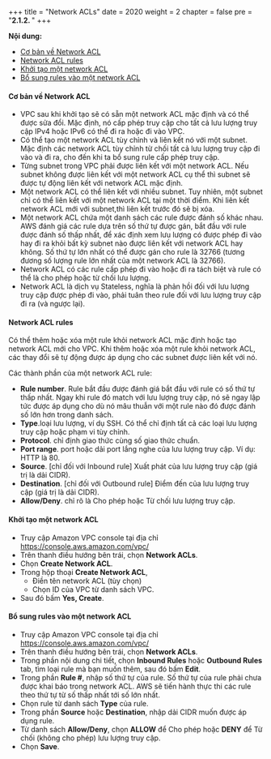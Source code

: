 +++
title = "Network ACLs"
date = 2020
weight = 2
chapter = false
pre = "<b>2.1.2. </b>"
+++

**Nội dung:**
- [Cơ bản về Network ACL](#cơ-bản-về-network-acl)
- [Network ACL rules](#network-acl-rules)
- [Khởi tạo một network ACL](#khởi-tạo-một-network-acl)
- [Bổ sung rules vào một network ACL](#bổ-sung-rules-vào-một-network-acl)

#### Cơ bản về Network ACL

* VPC sau khi khởi tạo sẽ có sẵn một network ACL mặc định và có thể được sửa đổi. Mặc định, nó cấp phép truy cập cho tất cả lưu lượng truy cập IPv4 hoặc IPv6 có thể đi ra hoặc đi vào VPC. 
* Có thể tạo một network ACL tùy chỉnh và liên kết nó với một subnet. Mặc định các network ACL tùy chỉnh từ chối tất cả lưu lượng truy cập đi vào và đi ra, cho đến khi ta bổ sung rule cấp phép truy cập.
* Từng subnet trong VPC phải được liên kết với một network ACL. Nếu subnet không được liên kết với một network ACL cụ thể thì subnet sẽ được tự động liên kết với network ACL mặc định.
* Một network ACL có thể liên kết với nhiều subnet. Tuy nhiên, một subnet chỉ có thể liên kết với một network ACL tại một thời điểm. Khi liên kết network ACL mới với subnet,thì liên kết trước đó sẽ bị xóa.
* Một network ACL chứa một danh sách các rule được đánh số khác nhau. AWS đánh giá các rule dựa trên số thứ tự được gán, bắt đầu với rule được đánh số thấp nhất, để xác định xem lưu lượng có được phép đi vào hay đi ra khỏi bất kỳ subnet nào được liên kết với network ACL hay không. 
Số thứ tự lớn nhất có thể được gán cho rule là 32766 (tương đương số lượng rule lớn nhất của một network ACL là 32766).
* Network ACL có các rule cấp phép đi vào hoặc đi ra tách biệt và rule có thể là cho phép hoặc từ chối lưu lượng.
* Network ACL là dịch vụ Stateless, nghĩa là phản hồi đối với lưu lượng truy cập được phép đi vào, phải tuân theo rule đối với lưu lượng truy cập đi ra (và ngược lại).

#### Network ACL rules

Có thể thêm hoặc xóa một rule khỏi network ACL mặc định hoặc tạo network ACL mới cho VPC. Khi thêm hoặc xóa một rule khỏi network ACL, các thay đổi sẽ tự động được áp dụng cho các subnet được liên kết với nó.

Các thành phần của một network ACL rule:
* **Rule number**. Rule bắt đầu được đánh giá bắt đầu với rule có số thứ tự thấp nhất. 
Ngay khi rule đó match với lưu lượng truy cập, nó sẽ ngay lập tức được áp dụng cho dù nó mâu thuẫn với một rule nào đó được đánh số lớn hơn trong danh sách.
* **Type**.loại lưu lượng, ví dụ SSH. Có thể chỉ định tất cả các loại lưu lượng truy cập hoặc phạm vi tùy chỉnh.
* **Protocol**.  chỉ định giao thức cùng số giao thức chuẩn.
* **Port range**. port hoặc dải port lắng nghe của lưu lượng truy cập. Ví dụ: HTTP là 80.
* **Source**. [chỉ đối với Inbound rule] Xuất phát của lưu lượng truy cập (giá trị là dải CIDR).
* **Destination**. [chỉ đối với Outbound rule] Điểm đến của lưu lượng truy cập (giá trị là dải CIDR).
* **Allow/Deny**.  chỉ rõ là Cho phép hoặc Từ chối lưu lượng truy cập.

#### Khởi tạo một network ACL

* Truy cập Amazon VPC console tại địa chỉ https://console.aws.amazon.com/vpc/
* Trên thanh điều hướng bên trái, chọn **Network ACLs**.
* Chọn **Create Network ACL**.
* Trong hộp thoại **Create Network ACL**,
  * Điền tên network ACL (tùy chọn)
  * Chọn ID của VPC từ danh sách VPC. 
* Sau đó bấm **Yes, Create**.

#### Bổ sung rules vào một network ACL

* Truy cập Amazon VPC console tại địa chỉ https://console.aws.amazon.com/vpc/
* Trên thanh điều hướng bên trái, chọn **Network ACLs**.
* Trong phần nội dung chi tiết, chọn **Inbound Rules** hoặc **Outbound Rules** tab, tìm loại rule mà bạn muốn thêm, sau đó bấm **Edit**.
* Trong phần **Rule #**, nhập số thứ tự của rule. Số thứ tự của rule phải chưa được khai báo trong network ACL. AWS sẽ tiến hành thực thi các rule theo thứ tự từ số thấp nhất tới số lớn nhất.
* Chọn rule từ danh sách **Type** của rule.
* Trong phần **Source** hoặc **Destination**, nhập dải CIDR muốn được áp dụng rule.
* Từ danh sách **Allow/Deny**, chọn **ALLOW** để Cho phép hoặc **DENY** để Từ chối (không cho phép) lưu lượng truy cập.
* Chọn **Save**.
